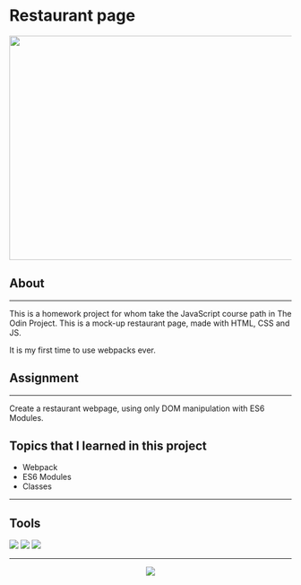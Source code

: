 # Restaurant page
<p align='center'><img src = 'https://i.im.ge/2022/08/03/FxlBfY.websitePic.jpg' width = '550' height = '400'>
</p>

## About
---
This is a homework project for whom take the JavaScript course path in The Odin Project. This is a mock-up restaurant page, made with HTML, CSS and JS. 

It is my first time to use webpacks ever.


## Assignment
--- 
Create a restaurant webpage, using only DOM manipulation with ES6 Modules.


## Topics that I learned in this project
- Webpack
- ES6 Modules
- Classes

---

## Tools 

<img src="https://img.shields.io/badge/-HTML-black?style=for-the-badge&logo=html5">
<img src="https://img.shields.io/badge/-CSS-%231572B6?style=for-the-badge&logo=CSS3">
<img src="https://img.shields.io/badge/-JAVASCRIPT-%233A3A42?style=for-the-badge&logo=javascript">

---
<p align='center'>
<img src="https://www.skillfinder.com.au/media/wysiwyg/the-odin-project-logo-skill-finder-partners-page.png">
</p>
